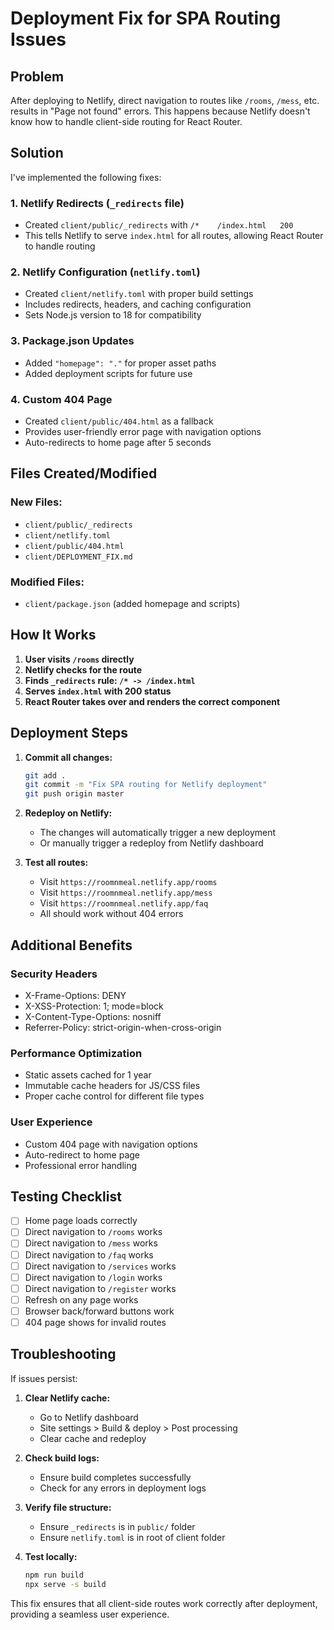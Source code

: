 # Deployment Fix for SPA Routing Issues

## Problem
After deploying to Netlify, direct navigation to routes like `/rooms`, `/mess`, etc. results in "Page not found" errors. This happens because Netlify doesn't know how to handle client-side routing for React Router.

## Solution
I've implemented the following fixes:

### 1. Netlify Redirects (`_redirects` file)
- Created `client/public/_redirects` with `/*    /index.html   200`
- This tells Netlify to serve `index.html` for all routes, allowing React Router to handle routing

### 2. Netlify Configuration (`netlify.toml`)
- Created `client/netlify.toml` with proper build settings
- Includes redirects, headers, and caching configuration
- Sets Node.js version to 18 for compatibility

### 3. Package.json Updates
- Added `"homepage": "."` for proper asset paths
- Added deployment scripts for future use

### 4. Custom 404 Page
- Created `client/public/404.html` as a fallback
- Provides user-friendly error page with navigation options
- Auto-redirects to home page after 5 seconds

## Files Created/Modified

### New Files:
- `client/public/_redirects`
- `client/netlify.toml`
- `client/public/404.html`
- `client/DEPLOYMENT_FIX.md`

### Modified Files:
- `client/package.json` (added homepage and scripts)

## How It Works

1. **User visits `/rooms` directly**
2. **Netlify checks for the route**
3. **Finds `_redirects` rule: `/* -> /index.html`**
4. **Serves `index.html` with 200 status**
5. **React Router takes over and renders the correct component**

## Deployment Steps

1. **Commit all changes:**
   ```bash
   git add .
   git commit -m "Fix SPA routing for Netlify deployment"
   git push origin master
   ```

2. **Redeploy on Netlify:**
   - The changes will automatically trigger a new deployment
   - Or manually trigger a redeploy from Netlify dashboard

3. **Test all routes:**
   - Visit `https://roomnmeal.netlify.app/rooms`
   - Visit `https://roomnmeal.netlify.app/mess`
   - Visit `https://roomnmeal.netlify.app/faq`
   - All should work without 404 errors

## Additional Benefits

### Security Headers
- X-Frame-Options: DENY
- X-XSS-Protection: 1; mode=block
- X-Content-Type-Options: nosniff
- Referrer-Policy: strict-origin-when-cross-origin

### Performance Optimization
- Static assets cached for 1 year
- Immutable cache headers for JS/CSS files
- Proper cache control for different file types

### User Experience
- Custom 404 page with navigation options
- Auto-redirect to home page
- Professional error handling

## Testing Checklist

- [ ] Home page loads correctly
- [ ] Direct navigation to `/rooms` works
- [ ] Direct navigation to `/mess` works
- [ ] Direct navigation to `/faq` works
- [ ] Direct navigation to `/services` works
- [ ] Direct navigation to `/login` works
- [ ] Direct navigation to `/register` works
- [ ] Refresh on any page works
- [ ] Browser back/forward buttons work
- [ ] 404 page shows for invalid routes

## Troubleshooting

If issues persist:

1. **Clear Netlify cache:**
   - Go to Netlify dashboard
   - Site settings > Build & deploy > Post processing
   - Clear cache and redeploy

2. **Check build logs:**
   - Ensure build completes successfully
   - Check for any errors in deployment logs

3. **Verify file structure:**
   - Ensure `_redirects` is in `public/` folder
   - Ensure `netlify.toml` is in root of client folder

4. **Test locally:**
   ```bash
   npm run build
   npx serve -s build
   ```

This fix ensures that all client-side routes work correctly after deployment, providing a seamless user experience.
